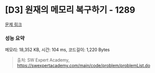 # [D3] 원재의 메모리 복구하기 - 1289 

[문제 링크](https://swexpertacademy.com/main/code/problem/problemDetail.do?contestProbId=AV19AcoKI9sCFAZN) 

### 성능 요약

메모리: 18,352 KB, 시간: 104 ms, 코드길이: 1,220 Bytes



> 출처: SW Expert Academy, https://swexpertacademy.com/main/code/problem/problemList.do